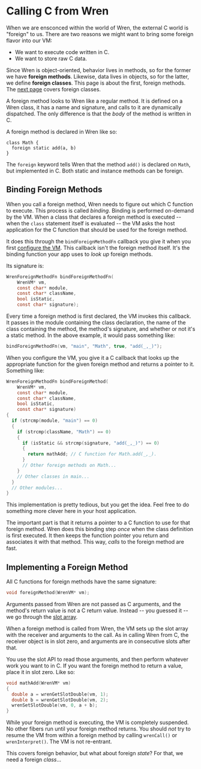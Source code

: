 # Calling C from Wren

When we are ensconced within the world of Wren, the external C world is
"foreign" to us. There are two reasons we might want to bring some foreign
flavor into our VM:

* We want to execute code written in C.
* We want to store raw C data.

Since Wren is object-oriented, behavior lives in methods, so for the former we
have **foreign methods**. Likewise, data lives in objects, so for the latter, we
define **foreign classes**. This page is about the first, foreign methods. The
[next page][] covers foreign classes.

[next page]: /embedding/storing-c-data.html

A foreign method looks to Wren like a regular method. It is defined on a Wren
class, it has a name and signature, and calls to it are dynamically dispatched.
The only difference is that the *body* of the method is written in C.

A foreign method is declared in Wren like so:

```wren
class Math {
  foreign static add(a, b)
}
```

The `foreign` keyword tells Wren that the method `add()` is declared on `Math`,
but implemented in C. Both static and instance methods can be foreign.

## Binding Foreign Methods

When you call a foreign method, Wren needs to figure out which C function to
execute. This process is called *binding*. Binding is performed on-demand by the
VM. When a class that declares a foreign method is executed -- when the `class`
statement itself is evaluated -- the VM asks the host application for the C
function that should be used for the foreign method.

It does this through the `bindForeignMethodFn` callback you give it when you
first [configure the VM][config]. This callback isn't the foreign method itself.
It's the binding function your app uses to *look up* foreign methods.

[config]: configuring-the-vm.html

Its signature is:

```c
WrenForeignMethodFn bindForeignMethodFn(
    WrenVM* vm,
    const char* module,
    const char* className,
    bool isStatic,
    const char* signature);
```

Every time a foreign method is first declared, the VM invokes this callback. It
passes in the module containing the class declaration, the name of the class
containing the method, the method's signature, and whether or not it's a static
method. In the above example, it would pass something like:

```c
bindForeignMethodFn(vm, "main", "Math", true, "add(_,_)");
```

When you configure the VM, you give it a C callback that looks up the
appropriate function for the given foreign method and returns a pointer to it.
Something like:

```c
WrenForeignMethodFn bindForeignMethod(
    WrenVM* vm,
    const char* module,
    const char* className,
    bool isStatic,
    const char* signature)
{
  if (strcmp(module, "main") == 0)
  {
    if (strcmp(className, "Math") == 0)
    {
      if (isStatic && strcmp(signature, "add(_,_)") == 0)
      {
        return mathAdd; // C function for Math.add(_,_).
      }
      // Other foreign methods on Math...
    }
    // Other classes in main...
  }
  // Other modules...
}
```

This implementation is pretty tedious, but you get the idea. Feel free to do
something more clever here in your host application.

The important part is that it returns a pointer to a C function to use for that
foreign method. Wren does this binding step *once* when the class definition is
first executed. It then keeps the function pointer you return and associates it
with that method. This way, *calls* to the foreign method are fast.

## Implementing a Foreign Method

All C functions for foreign methods have the same signature:

```c
void foreignMethod(WrenVM* vm);
```

Arguments passed from Wren are not passed as C arguments, and the method's
return value is not a C return value. Instead -- you guessed it -- we go through
the [slot array][].

[slot array]: /embedding/slots-and-handles.html

When a foreign method is called from Wren, the VM sets up the slot array with
the receiver and arguments to the call. As in calling Wren from C, the receiver
object is in slot zero, and arguments are in consecutive slots after that.

You use the slot API to read those arguments, and then perform whatever work you
want to in C. If you want the foreign method to return a value, place it in slot
zero. Like so:

```c
void mathAdd(WrenVM* vm)
{
  double a = wrenGetSlotDouble(vm, 1);
  double b = wrenGetSlotDouble(vm, 2);
  wrenSetSlotDouble(vm, 0, a + b);
}
```

While your foreign method is executing, the VM is completely suspended. No other
fibers run until your foreign method returns. You should *not* try to resume the
VM from within a foreign method by calling `wrenCall()` or `wrenInterpret()`.
The VM is not re-entrant.

This covers foreign behavior, but what about foreign *state*? For that, we need
a foreign *class*...
